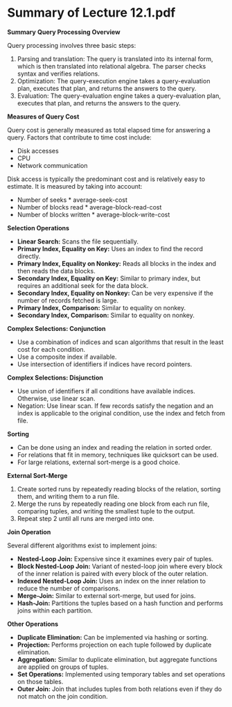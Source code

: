 #  Summary of Lecture 12.1.pdf 
**Summary**
**Query Processing Overview**

Query processing involves three basic steps:

1. Parsing and translation: The query is translated into its internal form, which is then translated into relational algebra. The parser checks syntax and verifies relations.
2. Optimization: The query-execution engine takes a query-evaluation plan, executes that plan, and returns the answers to the query.
3. Evaluation: The query-evaluation engine takes a query-evaluation plan, executes that plan, and returns the answers to the query.

**Measures of Query Cost**

Query cost is generally measured as total elapsed time for answering a query. Factors that contribute to time cost include:

* Disk accesses
* CPU
* Network communication

Disk access is typically the predominant cost and is relatively easy to estimate. It is measured by taking into account:

* Number of seeks * average-seek-cost
* Number of blocks read * average-block-read-cost
* Number of blocks written * average-block-write-cost

**Selection Operations**

* **Linear Search:** Scans the file sequentially.
* **Primary Index, Equality on Key:** Uses an index to find the record directly.
* **Primary Index, Equality on Nonkey:** Reads all blocks in the index and then reads the data blocks.
* **Secondary Index, Equality on Key:** Similar to primary index, but requires an additional seek for the data block.
* **Secondary Index, Equality on Nonkey:** Can be very expensive if the number of records fetched is large.
* **Primary Index, Comparison:** Similar to equality on nonkey.
* **Secondary Index, Comparison:** Similar to equality on nonkey.

**Complex Selections: Conjunction**

* Use a combination of indices and scan algorithms that result in the least cost for each condition.
* Use a composite index if available.
* Use intersection of identifiers if indices have record pointers.

**Complex Selections: Disjunction**

* Use union of identifiers if all conditions have available indices. Otherwise, use linear scan.
* Negation: Use linear scan. If few records satisfy the negation and an index is applicable to the original condition, use the index and fetch from file.

**Sorting**

* Can be done using an index and reading the relation in sorted order.
* For relations that fit in memory, techniques like quicksort can be used.
* For large relations, external sort-merge is a good choice.

**External Sort-Merge**

1. Create sorted runs by repeatedly reading blocks of the relation, sorting them, and writing them to a run file.
2. Merge the runs by repeatedly reading one block from each run file, comparing tuples, and writing the smallest tuple to the output.
3. Repeat step 2 until all runs are merged into one.

**Join Operation**

Several different algorithms exist to implement joins:

* **Nested-Loop Join:** Expensive since it examines every pair of tuples.
* **Block Nested-Loop Join:** Variant of nested-loop join where every block of the inner relation is paired with every block of the outer relation.
* **Indexed Nested-Loop Join:** Uses an index on the inner relation to reduce the number of comparisons.
* **Merge-Join:** Similar to external sort-merge, but used for joins.
* **Hash-Join:** Partitions the tuples based on a hash function and performs joins within each partition.

**Other Operations**

* **Duplicate Elimination:** Can be implemented via hashing or sorting.
* **Projection:** Performs projection on each tuple followed by duplicate elimination.
* **Aggregation:** Similar to duplicate elimination, but aggregate functions are applied on groups of tuples.
* **Set Operations:** Implemented using temporary tables and set operations on those tables.
* **Outer Join:** Join that includes tuples from both relations even if they do not match on the join condition.
